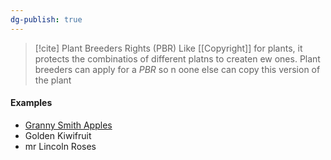 ```yaml
---
dg-publish: true
---
```


>[!cite] Plant Breeders Rights (PBR)
>Like [[Copyright]] for plants, it protects the combinatios of different platns to createn ew ones. Plant breeders can apply for a *PBR* so n oone else can copy this version of the plant

#### Examples
- [Granny Smith Apples](https://en.wikipedia.org/wiki/Granny_Smith) 
- Golden Kiwifruit
- mr Lincoln Roses